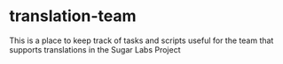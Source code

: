 # translation-team
This is a place to keep track of tasks and scripts useful for the team that supports translations in the Sugar Labs Project
